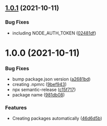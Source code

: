 ## [1.0.1](https://github.com/Octadesk-Tech/node-prom-metrics/compare/v1.0.0...v1.0.1) (2021-10-11)


### Bug Fixes

* including NODE_AUTH_TOKEN ([02481df](https://github.com/Octadesk-Tech/node-prom-metrics/commit/02481df3dc36d826d20387d038182c26ec84d095))

# 1.0.0 (2021-10-11)


### Bug Fixes

* bump package.json version ([a2681bd](https://github.com/Octadesk-Tech/node-prom-metrics/commit/a2681bd364160308aade8f558ea1a7384cc794ff))
* creating .npmrc ([9bef943](https://github.com/Octadesk-Tech/node-prom-metrics/commit/9bef9439c212d0740f3fc11a5a2f6e52c1ebf0c5))
* npx semantic-release ([c15f717](https://github.com/Octadesk-Tech/node-prom-metrics/commit/c15f717cf0bd21ddc438551abe3a4b41aeb89440))
* package name ([981db08](https://github.com/Octadesk-Tech/node-prom-metrics/commit/981db08e77c8b9b141df75159d07afa164669092))


### Features

* Creating packages automatically ([46d6d5b](https://github.com/Octadesk-Tech/node-prom-metrics/commit/46d6d5bf82a616d4c46c46afc2b821d6ff79a1d3))
